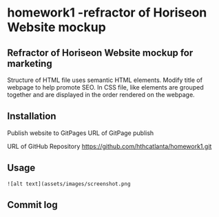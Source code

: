 # homework1 -refractor of Horiseon Website mockup

## Refractor of Horiseon Website mockup for marketing

Structure of HTML file uses semantic HTML elements.
Modify title of webpage to help promote SEO.
In CSS file, like elements are grouped together and are displayed in the order rendered on the webpage.


## Installation

Publish website to GitPages
URL of GitPage publish

URL of GitHub Repository
https://github.com/hthcatlanta/homework1.git
## Usage

    ![alt text](assets/images/screenshot.png

## Commit log


